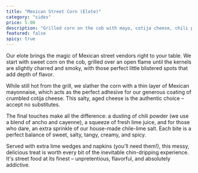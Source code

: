 ```yaml
---
title: "Mexican Street Corn (Elote)"
category: "sides"
price: 5.00
description: "Grilled corn on the cob with mayo, cotija cheese, chili powder, and lime"
featured: false
spicy: true
---
```


Our elote brings the magic of Mexican street vendors right to your table. We start with sweet corn on the cob, grilled over an open flame until the kernels are slightly charred and smoky, with those perfect little blistered spots that add depth of flavor.

While still hot from the grill, we slather the corn with a thin layer of Mexican mayonnaise, which acts as the perfect adhesive for our generous coating of crumbled cotija cheese. This salty, aged cheese is the authentic choice – accept no substitutes.

The final touches make all the difference: a dusting of chili powder (we use a blend of ancho and cayenne), a squeeze of fresh lime juice, and for those who dare, an extra sprinkle of our house-made chile-lime salt. Each bite is a perfect balance of sweet, salty, tangy, creamy, and spicy.

Served with extra lime wedges and napkins (you'll need them!), this messy, delicious treat is worth every bit of the inevitable chin-dripping experience. It's street food at its finest – unpretentious, flavorful, and absolutely addictive.